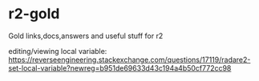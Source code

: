 # r2-gold
Gold links,docs,answers and useful stuff for r2

editing/viewing local variable:
https://reverseengineering.stackexchange.com/questions/17119/radare2-set-local-variable?newreg=b951de69633d43c194a4b50cf772cc98
